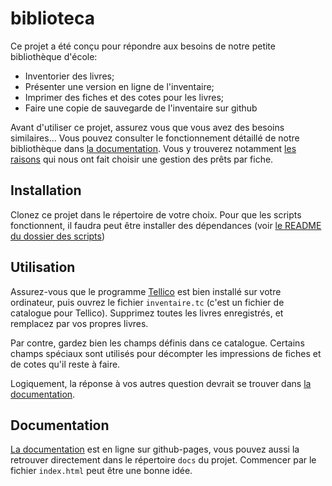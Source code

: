 
biblioteca
===========================================================
Ce projet a été conçu pour répondre aux besoins de notre petite bibliothèque
d'école: 
* Inventorier des livres;
* Présenter une version en ligne de l'inventaire;
* Imprimer des fiches et des cotes pour les livres;
* Faire une copie de sauvegarde de l'inventaire sur github

Avant d'utiliser ce projet, assurez vous que vous avez des besoins similaires...
Vous pouvez consulter le fonctionnement détaillé de notre bibliothèque dans 
[la documentation][1]. Vous y trouverez notamment [les raisons][] qui nous ont fait 
choisir une gestion des prêts par fiche.

[les raisons]:http://lamyseba/github.io/bilioteca/questions-reponses.html#pourquoi-une-gestion-des-prêts-par-fiches




Installation
-------------------------------------
Clonez ce projet dans le répertoire de votre choix. Pour que les scripts 
fonctionnent, il faudra peut être installer des dépendances (voir 
[le README du dossier des scripts][2])



Utilisation
-------------------------------------
Assurez-vous que le programme [Tellico][] est bien installé sur votre ordinateur,
puis ouvrez le fichier `inventaire.tc` (c'est un fichier de catalogue pour Tellico).
Supprimez toutes les livres enregistrés, et remplacez par vos propres livres.

Par contre, gardez bien les champs définis dans ce catalogue. Certains champs
spéciaux sont utilisés pour décompter les impressions de fiches et de cotes
qu'il reste à faire.

Logiquement, la réponse à vos autres question devrait se trouver dans 
[la documentation][1].



Documentation
-------------------------------------
[La documentation][1] est en ligne sur github-pages, vous pouvez aussi la
retrouver directement dans le répertoire `docs` du projet.
Commencer par le fichier `index.html` peut être une bonne idée.


[1]:https://lamyseba.github.io/biblioteca/
[2]:scripts/README.md#il-y-a-des-dépendances-à-installer
[Tellico]:http://tellico-project.org/